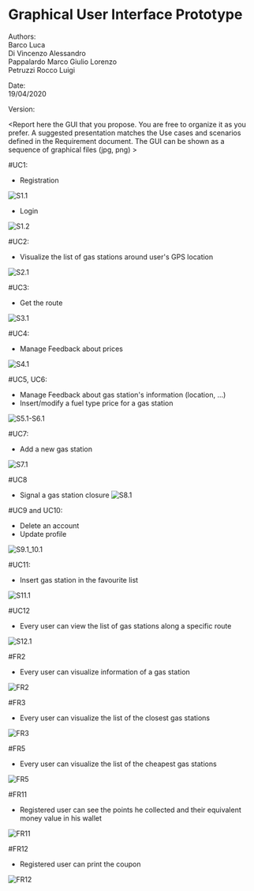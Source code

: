 # Graphical User Interface Prototype  

Authors:<br />
Barco Luca<br />Di Vincenzo Alessandro<br />Pappalardo Marco Giulio Lorenzo<br />Petruzzi Rocco Luigi<br />

Date:<br />19/04/2020

Version:

\<Report here the GUI that you propose. You are free to organize it as you prefer. A suggested presentation matches the Use cases and scenarios defined in the Requirement document. The GUI can be shown as a sequence of graphical files (jpg, png)  >


#UC1:

- Registration

![S1.1](./UI_Adobe_XD_Artboards/sign-up.png)

- Login

![S1.2](./UI_Adobe_XD_Artboards/sign-in.png)

#UC2:

- Visualize the list of gas stations around user's GPS location

![S2.1](./UI_Adobe_XD_Artboards/home.png)

#UC3:

- Get the route

![S3.1](./UI_Adobe_XD_Artboards/Directions.png)

#UC4:

- Manage Feedback about prices

![S4.1](./UI_Adobe_XD_Artboards/ENI-guest.png)

#UC5, UC6:

- Manage Feedback about gas station's information (location, ...)
- Insert/modify a fuel type price for a gas station

![S5.1-S6.1](./UI_Adobe_XD_Artboards/ENI-update.png)

#UC7:

- Add a new gas station

![S7.1](./UI_Adobe_XD_Artboards/add-station.png)

#UC8
- Signal a gas station closure
![S8.1](./UI_Adobe_XD_Artboards/error-signaling1.png)

#UC9 and UC10:

- Delete an account
- Update profile

![S9.1_10.1](./UI_Adobe_XD_Artboards/settings.png)

#UC11:

- Insert gas station in the favourite list

![S11.1](./UI_Adobe_XD_Artboards/favourites.png)

#UC12
- Every user can view the list of gas stations along a specific route

![S12.1](./UI_Adobe_XD_Artboards/route-based.png)

#FR2

- Every user can visualize information of a gas station

![FR2](./UI_Adobe_XD_Artboards/ESSO-user.png)

#FR3

- Every user can visualize the list of the closest gas stations

![FR3](./UI_Adobe_XD_Artboards/by-distance.png)

#FR5

- Every user can visualize the list of the cheapest gas stations

![FR5](./UI_Adobe_XD_Artboards/by-price.png)

#FR11

- Registered user can see the points he collected and their equivalent money value in his wallet

![FR11](./UI_Adobe_XD_Artboards/wallet.png)

#FR12

- Registered user can print the coupon

![FR12](./UI_Adobe_XD_Artboards/print-coupon.png)